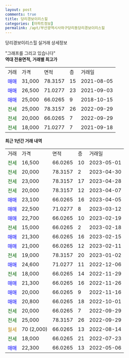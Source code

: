 ```yaml
---
layout: post
comments: true
title: 당리경보이리스힐
categories: [아파트정보]
permalink: /apt/부산광역시사하구당리동당리경보이리스힐
---
```


당리경보이리스힐 실거래 상세정보

<script type="text/javascript">
  google.charts.load('current', {'packages':['line', 'corechart']});
  google.charts.setOnLoadCallback(drawChart);

  function drawChart() {
    var data = new google.visualization.DataTable();
    data.addColumn('date', '거래일');
    data.addColumn('number', "매매");
    data.addColumn('number', "전세");
    data.addColumn('number', "전매");

    data.addRows([[new Date(Date.parse("2023-05-01")), null, 16500, null], [new Date(Date.parse("2023-04-30")), null, 20000, null], [new Date(Date.parse("2023-04-28")), null, 23000, null], [new Date(Date.parse("2023-04-07")), null, 20000, null], [new Date(Date.parse("2023-04-05")), 23100, null, null], [new Date(Date.parse("2023-03-12")), 22500, null, null], [new Date(Date.parse("2023-02-19")), 22700, null, null], [new Date(Date.parse("2023-02-18")), null, 15000, null], [new Date(Date.parse("2023-02-15")), 21300, null, null], [new Date(Date.parse("2023-02-11")), 21000, null, null], [new Date(Date.parse("2023-01-02")), null, 19000, null], [new Date(Date.parse("2022-12-06")), 24600, null, null], [new Date(Date.parse("2022-11-29")), null, 18000, null], [new Date(Date.parse("2022-11-26")), 21300, null, null], [new Date(Date.parse("2022-11-16")), 20000, null, null], [new Date(Date.parse("2022-10-01")), 20800, null, null], [new Date(Date.parse("2022-09-29")), null, 20000, null], [new Date(Date.parse("2022-09-29")), null, 25000, null], [new Date(Date.parse("2022-08-14")), null, null, null], [new Date(Date.parse("2022-07-23")), null, 18000, null], [new Date(Date.parse("2022-05-06")), 22300, null, null]]);

    var options = {
      hAxis: {
        format: 'yyyy/MM/dd'
      },    
      lineWidth: 0,
      pointsVisible: true,    
      title: '최근 1년간 유형별 실거래가 분포',
      legend: { position: 'bottom' }
    };

    var formatter = new google.visualization.NumberFormat({pattern:'###,###'} );
    formatter.format(data, 1);
    formatter.format(data, 2);
    
    setTimeout(function() {
        var chart = new google.visualization.LineChart(document.getElementById('columnchart_material'));
        chart.draw(data, (options));
        document.getElementById('loading').style.display = 'none';
    }, 200);
  }
</script>


<div id="loading" style="z-index:20; display: block; margin-left: 0px">"그래프를 그리고 있습니다"</div>
<div id="columnchart_material" style="width: 95%; margin-left: 0px; display: block"></div>
<!-- contents start -->
<b>역대 전용면적, 거래별 최고가</b>
<table class="sortable">
    <tr>
      <td>거래</td>
      <td>가격</td>
      <td>면적</td>
      <td>층</td>
      <td>거래일</td>
    </tr>
        <tr>
          <td><a style="color: blue">매매</a></td>
          <td>31,000</td>
          <td>78.3157</td>
          <td>15</td>
          <td>2021-08-05</td>
        </tr>            <tr>
          <td><a style="color: blue">매매</a></td>
          <td>26,500</td>
          <td>71.0277</td>
          <td>23</td>
          <td>2021-09-03</td>
        </tr>            <tr>
          <td><a style="color: blue">매매</a></td>
          <td>25,000</td>
          <td>66.0265</td>
          <td>9</td>
          <td>2018-10-15</td>
        </tr>        
        <tr>
              <td><a style="color: darkgreen">전세</a></td>
              <td>25,000</td>
              <td>78.3157</td>
              <td>26</td>
              <td>2022-09-29</td>
            </tr>            <tr>
              <td><a style="color: darkgreen">전세</a></td>
              <td>20,000</td>
              <td>66.0265</td>
              <td>7</td>
              <td>2022-09-29</td>
            </tr>            <tr>
              <td><a style="color: darkgreen">전세</a></td>
              <td>18,000</td>
              <td>71.0277</td>
              <td>7</td>
              <td>2021-09-18</td>
            </tr>        
    
</table>

<b>최근 1년간 거래 내역</b>

<table class="sortable">
    <tr>
      <td>거래</td>
      <td>가격</td>
      <td>면적</td>
      <td>층</td>
      <td>거래일</td>
    </tr>
    <tr>
      <td><a style="color: darkgreen">전세</a></td>
      <td>16,500</td>
      <td>66.0265</td>
      <td>10</td>
      <td>2023-05-01</td>
    </tr>          <tr>
      <td><a style="color: darkgreen">전세</a></td>
      <td>20,000</td>
      <td>78.3157</td>
      <td>2</td>
      <td>2023-04-30</td>
    </tr>          <tr>
      <td><a style="color: darkgreen">전세</a></td>
      <td>23,000</td>
      <td>78.3157</td>
      <td>17</td>
      <td>2023-04-28</td>
    </tr>          <tr>
      <td><a style="color: darkgreen">전세</a></td>
      <td>20,000</td>
      <td>78.3157</td>
      <td>12</td>
      <td>2023-04-07</td>
    </tr>          <tr>
      <td><a style="color: blue">매매</a></td>
      <td>23,100</td>
      <td>66.0265</td>
      <td>16</td>
      <td>2023-04-05</td>
    </tr>          <tr>
      <td><a style="color: blue">매매</a></td>
      <td>22,500</td>
      <td>71.0277</td>
      <td>8</td>
      <td>2023-03-12</td>
    </tr>          <tr>
      <td><a style="color: blue">매매</a></td>
      <td>22,700</td>
      <td>66.0265</td>
      <td>10</td>
      <td>2023-02-19</td>
    </tr>          <tr>
      <td><a style="color: darkgreen">전세</a></td>
      <td>15,000</td>
      <td>66.0265</td>
      <td>2</td>
      <td>2023-02-18</td>
    </tr>          <tr>
      <td><a style="color: blue">매매</a></td>
      <td>21,300</td>
      <td>66.0265</td>
      <td>16</td>
      <td>2023-02-15</td>
    </tr>          <tr>
      <td><a style="color: blue">매매</a></td>
      <td>21,000</td>
      <td>66.0265</td>
      <td>12</td>
      <td>2023-02-11</td>
    </tr>          <tr>
      <td><a style="color: darkgreen">전세</a></td>
      <td>19,000</td>
      <td>78.3157</td>
      <td>20</td>
      <td>2023-01-02</td>
    </tr>          <tr>
      <td><a style="color: blue">매매</a></td>
      <td>24,600</td>
      <td>71.0277</td>
      <td>11</td>
      <td>2022-12-06</td>
    </tr>          <tr>
      <td><a style="color: darkgreen">전세</a></td>
      <td>18,000</td>
      <td>66.0265</td>
      <td>14</td>
      <td>2022-11-29</td>
    </tr>          <tr>
      <td><a style="color: blue">매매</a></td>
      <td>21,300</td>
      <td>66.0265</td>
      <td>16</td>
      <td>2022-11-26</td>
    </tr>          <tr>
      <td><a style="color: blue">매매</a></td>
      <td>20,000</td>
      <td>66.0265</td>
      <td>9</td>
      <td>2022-11-16</td>
    </tr>          <tr>
      <td><a style="color: blue">매매</a></td>
      <td>20,800</td>
      <td>66.0265</td>
      <td>18</td>
      <td>2022-10-01</td>
    </tr>          <tr>
      <td><a style="color: darkgreen">전세</a></td>
      <td>20,000</td>
      <td>66.0265</td>
      <td>7</td>
      <td>2022-09-29</td>
    </tr>          <tr>
      <td><a style="color: darkgreen">전세</a></td>
      <td>25,000</td>
      <td>78.3157</td>
      <td>26</td>
      <td>2022-09-29</td>
    </tr>          <tr>
      <td><a style="color: darkgoldenrod">월세</a></td>
      <td>70 (2,000)</td>
      <td>66.0265</td>
      <td>13</td>
      <td>2022-08-14</td>
    </tr>          <tr>
      <td><a style="color: darkgreen">전세</a></td>
      <td>18,000</td>
      <td>66.0265</td>
      <td>21</td>
      <td>2022-07-23</td>
    </tr>          <tr>
      <td><a style="color: blue">매매</a></td>
      <td>22,300</td>
      <td>66.0265</td>
      <td>13</td>
      <td>2022-05-06</td>
    </tr>      </table>
<!-- contents end -->    

